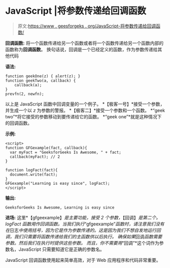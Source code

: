 # JavaScript |将参数传递给回调函数

> 原文:[https://www . geesforgeks . org/JavaScript-将参数传递给回调函数/](https://www.geeksforgeeks.org/javascript-passing-parameters-to-a-callback-function/)

**回调函数:**
将一个函数传递给另一个函数或者将一个函数传递给另一个函数内部的函数称为**回调函数**。
换句话说，回调是一个已经定义的函数，作为参数传递给其他代码

**语法:**

```
function geekOne(z) { alert(z); }
function geekTwo(a, callback) {
    callback(a);        
}
prevfn(2, newfn);
```

以上是 JavaScript 函数中回调变量的一个例子。
*【极客一号】*接受一个参数，并生成一个以 *z* 为参数的警报。
*【极客二】*接受一个参数和一个函数。
*“geek two”*将它接受的参数移动到要传递给它的函数。
*“geek one”*就是这种情况下的回调函数。

**示例:**

```
<script>
function GFGexample(fact, callback){ 
  var myFact = "GeeksforGeeks Is Awesome, " + fact;
  callback(myFact); // 2
}

function logFact(fact){
  document.write(fact);
}
GFGexample("Learning is easy since", logFact);
</script>
```

**输出:**

```
GeeksforGeeks Is Awesome, Learning is easy since
```

**进场:**
这里*【gfgeexample】*是主要功能，接受 2 个参数，*【回调】*是第二个。 *logFact 函数*用作回调函数。当我们执行*“gfgeexample”*函数时，请注意我们没有在*日志*中使用括号，因为它是作为参数传递的。这是因为我们不想自发地运行回调，我们只需要将函数传递给我们的主函数供以后执行。
确保如果*回调*函数需要参数。然后我们在执行时提供这些参数。
而且，你不需要用*“回调”*这个词作为参数名，JavaScript 只需要知道它是正确的参数名。

JavaScript 回调函数使用起来简单高效，对于 Web 应用程序和代码非常重要。